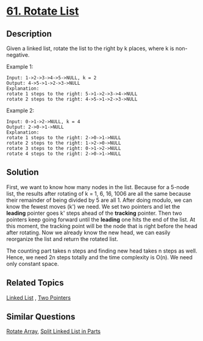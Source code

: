 # [61. Rotate List](https://leetcode.com/problems/rotate-list)

## Description

Given a linked list, rotate the list to the right by k places, where k is non-negative.

Example 1:

```
Input: 1->2->3->4->5->NULL, k = 2
Output: 4->5->1->2->3->NULL
Explanation:
rotate 1 steps to the right: 5->1->2->3->4->NULL
rotate 2 steps to the right: 4->5->1->2->3->NULL
```

Example 2:

```
Input: 0->1->2->NULL, k = 4
Output: 2->0->1->NULL
Explanation:
rotate 1 steps to the right: 2->0->1->NULL
rotate 2 steps to the right: 1->2->0->NULL
rotate 3 steps to the right: 0->1->2->NULL
rotate 4 steps to the right: 2->0->1->NULL
```

## Solution

First, we want to know how many nodes in the list. Because for a 5-node list, the results after rotating of k = 1, 6, 16, 1006 are all the same because their remainder of being divided by 5 are all 1. After doing modulo, we can know the fewest moves (k') we need. We set two pointers and let the **leading** pointer goes k' steps ahead of the **tracking** pointer. Then two pointers keep going forward until the **leading** one hits the end of the list. At this moment, the tracking point will be the node that is right before the head after rotating. Now we already know the new head, we can easily reorganize the list and return the rotated list.

The counting part takes n steps and finding new head takes n steps as well. Hence, we need 2n steps totally and the time complexity is O(n). We need only constant space.

## Related Topics

[Linked List](https://leetcode.com/tag/linked-list/) , [Two Pointers](https://leetcode.com/tag/two-pointers/) 

## Similar Questions

[Rotate Array](https://leetcode.com/problems/rotate-array/), [Split Linked List in Parts](https://leetcode.com/problems/split-linked-list-in-parts/)
